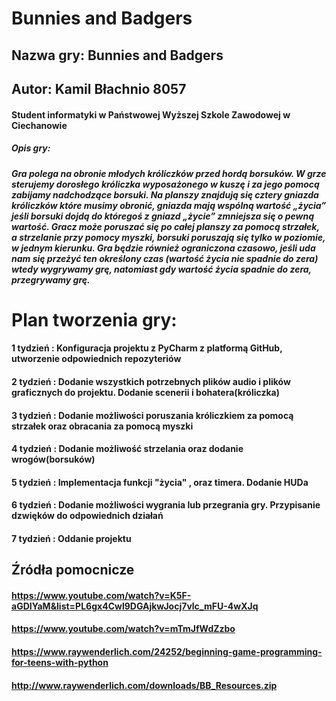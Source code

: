 # Bunnies and Badgers
## Nazwa gry: Bunnies and Badgers
## Autor: Kamil Błachnio 8057
#### Student informatyki w Państwowej Wyższej Szkole Zawodowej w Ciechanowie
##### Opis gry:
##### Gra polega na obronie młodych króliczków przed hordą borsuków. W grze sterujemy dorosłego króliczka wyposażonego w kuszę i za jego pomocą zabijamy nadchodzące borsuki. Na planszy znajdują się cztery gniazda króliczków które musimy obronić, gniazda mają wspólną wartość „życia” jeśli borsuki dojdą do któregoś z gniazd „życie” zmniejsza się o pewną wartość. Gracz może poruszać się po całej planszy za pomocą strzałek, a strzelanie przy pomocy myszki, borsuki poruszają się tylko w poziomie, w jednym kierunku. Gra będzie również ograniczona czasowo, jeśli uda nam się przeżyć ten określony czas (wartość życia nie spadnie do zera) wtedy wygrywamy grę, natomiast gdy wartość życia spadnie do zera, przegrywamy grę.


# Plan tworzenia gry:
#### 1 tydzień : Konfiguracja projektu z PyCharm z platformą GitHub, utworzenie odpowiednich repozyteriów
#### 2 tydzień : Dodanie wszystkich potrzebnych plików audio i plików graficznych do projektu. Dodanie scenerii i bohatera(króliczka)
#### 3 tydzień : Dodanie możliwości poruszania króliczkiem za pomocą strzałek oraz obracania za pomocą myszki
#### 4 tydzień : Dodanie możliwość strzelania oraz dodanie wrogów(borsuków)
#### 5 tydzień : Implementacja funkcji "życia" , oraz timera. Dodanie HUDa
#### 6 tydzień : Dodanie możliwości wygrania lub przegrania gry. Przypisanie dzwięków do odpowiednich działań
#### 7 tydzień : Oddanie projektu

## Źródła pomocnicze
#### https://www.youtube.com/watch?v=K5F-aGDIYaM&list=PL6gx4Cwl9DGAjkwJocj7vlc_mFU-4wXJq
#### https://www.youtube.com/watch?v=mTmJfWdZzbo
#### https://www.raywenderlich.com/24252/beginning-game-programming-for-teens-with-python
#### http://www.raywenderlich.com/downloads/BB_Resources.zip
